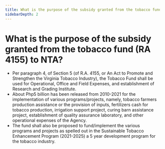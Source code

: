 ```yaml
---
title: What is the purpose of the subsidy granted from the tobacco fund RA 4155 to NTA?
sidebarDepth: 2
---
```


# What is the purpose of the subsidy granted from the tobacco fund (RA 4155) to NTA?


 - Per paragraph 4, of Section 5 (of R.A. 4155, or An Act to Promote and Strengthen the Virginia Tobacco Industry), the Tobacco Fund shall be used for Operational, Office and Field Expenses, and establishment of Research and Grading Institute.
 - About  Php5 billion  has been released from 2010-2021 for the implementation of various programs/projects, namely, tobacco farmers production assistance or the provision of inputs, fertilizers cash for tobacco production, irrigation support project, curing barn assistance project, establishment of quality assurance laboratory, and other operational expenses of the Agency. 
 - The fund shall also be proposed to fund/implement the various programs and projects as spelled out in the Sustainable Tobacco Enhancement Program (2021-2025) a 5 year development program for the tobacco industry.
